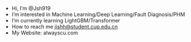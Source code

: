 - Hi, I’m @Jsh919
- I’m interested in Machine Learning/Deep Learning/Fault Diagnosis/PHM
- I’m currently learning LightGBM/Transformer
- How to reach me jishh@student.cup.edu.cn
- My Website: alwayscu.com
<!---
Jsh919/Jsh919 is a ✨ special ✨ repository because its `README.md` (this file) appears on your GitHub profile.
You can click the Preview link to take a look at your changes.
--->
